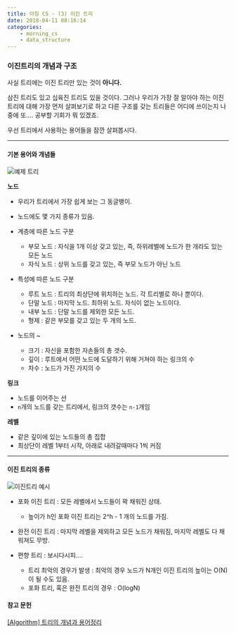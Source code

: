 ```yaml
---
title: 아침 CS - (3) 이진 트리
date: 2018-04-11 08:16:14
categories:
    - morning_cs
    - data_structure
---
```


### 이진트리의 개념과 구조 

사실 트리에는 이진 트리만 있는 것이 **아니다.**

삼진 트리도 있고 십육진 트리도 있을 것이다. 그러나 우리가 가장 잘 알아야 하는 이진트리에 대해 가장 먼저 살펴보기로 하고 다른 구조를 갖는 트리들은 어디에 쓰이는지 나중에 또.... 공부할 기회가 뭐 있겠죠.

우선 트리에서 사용하는 용어들을 잠깐 살펴봅시다. 

---

#### 기본 용어와 개념들

![예제 트리](https://s3.ap-northeast-2.amazonaws.com/techblog-static-imgs/%E1%84%87%E1%85%A1%E1%84%8B%E1%85%B5%E1%84%82%E1%85%A5%E1%84%85%E1%85%B5%E1%84%90%E1%85%B3%E1%84%85%E1%85%B5.001.jpeg)

**노드**

* 우리가 트리에서 가장 쉽게 보는 그 동글뱅이. 
* 노드에도 몇 가지 종류가 있음. 

* 계층에 따른 노드 구분
    - 부모 노드 : 자식을 1개 이상 갖고 있는, 즉, 하위레벨에 노드가 한 개라도 있는 모든 노드 
    - 자식 노드 : 상위 노드를 갖고 있는, 즉 부모 노드가 아닌 노드 

* 특성에 따른 노드 구분
    - 루트 노드 : 트리의 최상단에 위치하는 노드. 각 트리별로 하나 뿐이다. 
    - 단말 노드 : 마지막 노드. 최하위 노드. 자식이 없는 노드이다. 
    - 내부 노드 : 단말 노드를 제외한 모든 노드. 
    - 형제 : 같은 부모를 갖고 있는 두 개의 노드.

* 노드의 ~ 
    * 크기 : 자신을 포함한 자손들의 총 갯수. 
    * 깊이 : 루트에서 어떤 노드에 도달하기 위해 거쳐야 하는 링크의 수
    * 차수 : 노드가 가진 가지의 수 


**링크**
    
* 노드를 이어주는 선
* `n`개의 노드를 갖는 트리에서, 링크의 갯수는 `n-1`개임 

**레벨**

* 같은 깊이에 있는 노드들의 총 집합 
* 최상단이 레벨 1부터 시작, 아래로 내려갈때마다 1씩 커짐 

---

#### 이진 트리의 종류 

![이진트리 예시](https://farm5.staticflickr.com/4456/23854064708_945beebd1a_o.png)

* 포화 이진 트리 : 모든 레벨에서 노드들이 꽉 채워진 상태. 
    * 높이가 h인 포화 이진 트리는 2^h - 1 개의 노드를 가짐.

* 완전 이진 트리 : 마지막 레벨을 제외하고 모든 노드가 채워짐, 마지막 레벨도 다 채워져도 무방. 

* 편향 트리 : 보시다시피....
    * 트리 최악의 경우가 발생 : 최악의 경우 노드가 N개인 이진 트리의 높이는 O(N)이 될 수도 있음. 
    * 포화 트리, 혹은 완전 트리의 경우 : O(logN)

#### 참고 문헌

[[Algorithm] 트리의 개념과 용어정리](https://jiwondh.github.io/2017/10/15/tree/)






